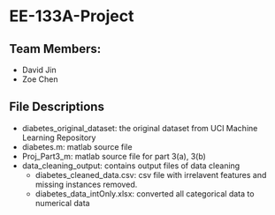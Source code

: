 # EE-133A-Project
## Team Members:
* David Jin
* Zoe Chen
## File Descriptions
* diabetes_original_dataset: the original dataset from UCI Machine Learning Repository
* diabetes.m: matlab source file
* Proj_Part3_m: matlab source file for part 3(a), 3(b)
* data_cleaning_output: contains output files of data cleaning
  * diabetes_cleaned_data.csv: csv file with irrelavent features and missing instances removed.
  * diabetes_data_intOnly.xlsx: converted all categorical data to numerical data
